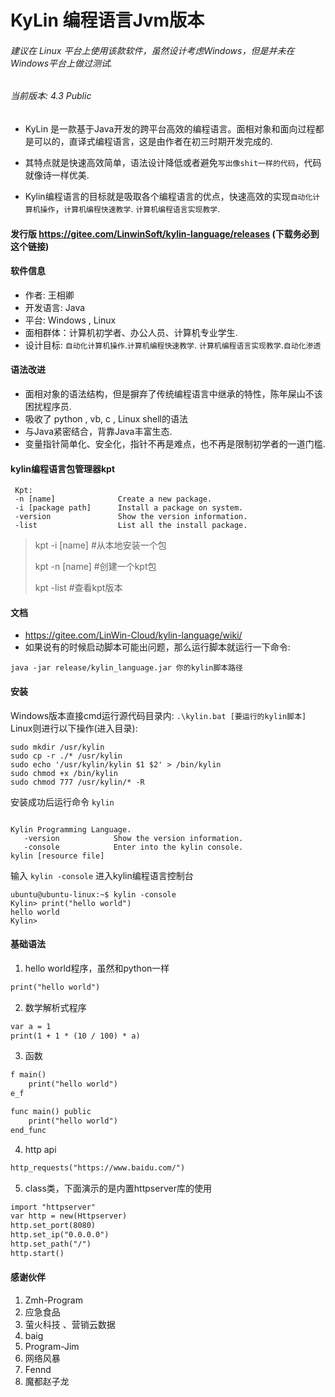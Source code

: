# KyLin 编程语言Jvm版本
###### 建议在 Linux 平台上使用该款软件，虽然设计考虑Windows，但是并未在Windows平台上做过测试.

###### 当前版本: 4.3 Public
- KyLin 是一款基于Java开发的跨平台高效的编程语言。面相对象和面向过程都是可以的，直译式编程语言，这是由作者在初三时期开发完成的.

- 其特点就是快速高效简单，语法设计降低或者避免```写出像shit一样的代码```，代码就像诗一样优美.

- Kylin编程语言的目标就是吸取各个编程语言的优点，快速高效的实现```自动化计算机操作```，```计算机编程快速教学```. ```计算机编程语言实现教学```.

#### 发行版 https://gitee.com/LinwinSoft/kylin-language/releases (下载务必到这个链接)

#### 软件信息
- 作者: 王相卿
- 开发语言: Java
- 平台: Windows , Linux
- 面相群体：计算机初学者、办公人员、计算机专业学生.
- 设计目标: ```自动化计算机操作```.```计算机编程快速教学```. ```计算机编程语言实现教学```.```自动化渗透```

#### 语法改进
- 面相对象的语法结构，但是摒弃了传统编程语言中继承的特性，陈年屎山不该困扰程序员.
- 吸收了 python , vb, c , Linux shell的语法
- 与Java紧密结合，背靠Java丰富生态.
- 变量指针简单化、安全化，指针不再是难点，也不再是限制初学者的一道门槛.

#### kylin编程语言包管理器kpt
```
 Kpt:
 -n [name]              Create a new package.
 -i [package path]      Install a package on system.
 -version               Show the version information.
 -list                  List all the install package.
```
> kpt -i [name]     #从本地安装一个包
> 
> kpt -n [name]     #创建一个kpt包
> 
> kpt -list         #查看kpt版本

#### 文档
- https://gitee.com/LinWin-Cloud/kylin-language/wiki/
- 如果说有的时候启动脚本可能出问题，那么运行脚本就运行一下命令:
```
java -jar release/kylin_language.jar 你的kylin脚本路径
```

#### 安装


Windows版本直接cmd运行源代码目录内: ```.\kylin.bat [要运行的kylin脚本]```
Linux则进行以下操作(进入目录):
```
sudo mkdir /usr/kylin
sudo cp -r ./* /usr/kylin
sudo echo '/usr/kylin/kylin $1 $2' > /bin/kylin
sudo chmod +x /bin/kylin
sudo chmod 777 /usr/kylin/* -R
```
安装成功后运行命令 ```kylin```
```

Kylin Programming Language.
   -version            Show the version information.
   -console            Enter into the kylin console.
kylin [resource file]

```
输入 ```kylin -console``` 进入kylin编程语言控制台
```
ubuntu@ubuntu-linux:~$ kylin -console
Kylin> print("hello world")
hello world
Kylin> 
```

#### 基础语法
1. hello world程序，虽然和python一样
```dtd
print("hello world")
```

2. 数学解析式程序
```dtd
var a = 1
print(1 + 1 * (10 / 100) * a)
```

3. 函数
```dtd
f main()
    print("hello world")
e_f
```
```dtd
func main() public
    print("hello world")
end_func
```
4. http api
```dtd
http_requests("https://www.baidu.com/")
```
5. class类，下面演示的是内置httpserver库的使用
```dtd
import "httpserver"
var http = new(Httpserver)
http.set_port(8080)
http.set_ip("0.0.0.0")
http.set_path("/")
http.start()
```


#### 感谢伙伴
1. Zmh-Program
2. 应急食品
3. 萤火科技 、营销云数据
4. baig
5. Program-Jim
6. 网络风暴
7. Fennd
8. 魔都赵子龙
